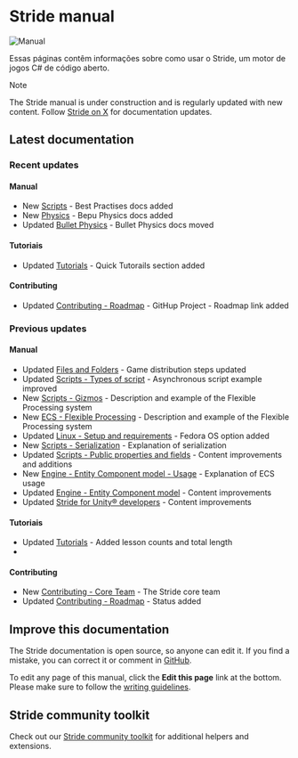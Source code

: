# Stride manual

![Manual](get-started/media/game-editor-scene.jpg)

Essas páginas contêm informações sobre como usar o Stride, um motor de jogos C# de código aberto.

> [!Note]
> The Stride manual is under construction and is regularly updated with new content. Follow [Stride on X](https://x.com/stridedotnet?s=20) for documentation updates.

## Latest documentation

### Recent updates

#### Manual

- <span class="badge text-bg-success">New</span> [Scripts](scripts/best-practice.md) - Best Practises docs added
- <span class="badge text-bg-success">New</span> [Physics](physics/index.md) - Bepu Physics docs added
- <span class="badge text-bg-info">Updated</span> [Bullet Physics](physics-bullet/index.md) - Bullet Physics docs moved

#### Tutoriais

- <span class="badge text-bg-info">Updated</span> [Tutorials](../tutorials/index.md) - Quick Tutorails section added

#### Contributing

- <span class="badge text-bg-info">Updated</span> [Contributing - Roadmap](../contributors/roadmap.md) - GitHup Project - Roadmap link added

### Previous updates

#### Manual
- <span class="badge text-bg-info">Updated</span> [Files and Folders](files-and-folders/distribute-a-game.md) - Game distribution steps updated
- <span class="badge text-bg-info">Updated</span> [Scripts - Types of script](scripts/types-of-script.md) - Asynchronous script example improved
- <span class="badge text-bg-success">New</span> [Scripts - Gizmos](scripts/gizmos.md) - Description and example of the Flexible Processing system
- <span class="badge text-bg-success">New</span> [ECS - Flexible Processing](engine/entity-component-system/flexible-processing.md) - Description and example of the Flexible Processing system
- <span class="badge text-bg-info">Updated</span> [Linux - Setup and requirements](platforms/linux/setup-and-requirements.md) - Fedora OS option added
- <span class="badge text-bg-success">New</span> [Scripts - Serialization](scripts/serialization.md) - Explanation of serialization
- <span class="badge text-bg-info">Updated</span> [Scripts - Public properties and fields](scripts/public-properties-and-fields.md) - Content improvements and additions
- <span class="badge text-bg-success">New</span> [Engine - Entity Component model - Usage](engine/entity-component-system/usage.md) - Explanation of ECS usage
- <span class="badge text-bg-info">Updated</span> [Engine - Entity Component model](engine/entity-component-system/index.md) - Content improvements
- <span class="badge text-bg-info">Updated</span> [Stride for Unity® developers](stride-for-unity-developers/index.md) - Content improvements

#### Tutoriais

- <span class="badge text-bg-info">Updated</span> [Tutorials](../tutorials/index.md) - Added lesson counts and total length
-
#### Contributing

- <span class="badge text-bg-success">New</span> [Contributing - Core Team](../contributors/core-team.md) - The Stride core team
- <span class="badge text-bg-info">Updated</span> [Contributing - Roadmap](../contributors/roadmap.md) - Status added

## Improve this documentation

The Stride documentation is open source, so anyone can edit it. If you find a mistake, you can correct it or comment in [GitHub](https://github.com/stride3d/stride-docs).

To edit any page of this manual, click the **Edit this page** link at the bottom. Please make sure to follow the [writing guidelines](../contributors/documentation/index.md).

## Stride community toolkit

Check out our [Stride community toolkit](https://stride3d.github.io/stride-community-toolkit/index.html) for additional helpers and extensions.

